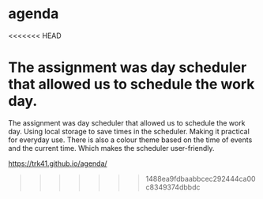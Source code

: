 # agenda
<<<<<<< HEAD

The assignment was day scheduler that allowed us to schedule the work day. 
=======
The assignment was day scheduler that allowed us to schedule the work day.
Using local storage to save times in the scheduler.
Making it practical for everyday use.
There is also a colour theme based on the time of events and the current time.
Which makes the scheduler user-friendly.

https://trk41.github.io/agenda/
>>>>>>> 1488ea9fdbaabbcec292444ca00c8349374dbbdc
